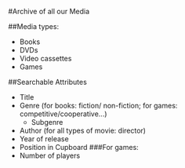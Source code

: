 #Archive of  all our Media

##Media types:
* Books
* DVDs
* Video cassettes
* Games

##Searchable Attributes
* Title
* Genre \(for books: fiction/ non-fiction; for games: competitive/cooperative...) 
  * Subgenre
* Author \(for all types of movie: director)
* Year of release
* Position in Cupboard
###For games:
* Number of players